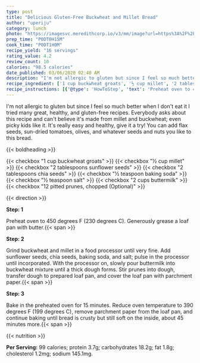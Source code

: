 ```yaml
---
type: post
title: "Delicious Gluten-Free Buckwheat and Millet Bread"
author: "uperiju"
category: lunch
photo: "https://imagesvc.meredithcorp.io/v3/mm/image?url=https%3A%2F%2Fimages.media-allrecipes.com%2Fuserphotos%2F6354951.jpg"
prep_time: "P0DT0H15M"
cook_time: "P0DT1H0M"
recipe_yield: "16 servings"
rating_value: 4.2
review_count: 10
calories: "98.5 calories"
date_published: 03/06/2020 02:40 AM
description: "I'm not allergic to gluten but since I feel so much better when I don't eat it I tried many great, healthy, and gluten-free recipes. Everybody asks about this recipe and can't believe it's made from millet and buckwheat; even picky kids like it. It's really easy and healthy, give it a try! You can add flax seeds, sun-dried tomatoes, olives, and whatever seeds and nuts you like to this bread."
recipe_ingredient: ['1 cup buckwheat groats', '½ cup millet', '2 tablespoons sunflower seeds', '2 tablespoons chia seeds', '½ teaspoon baking soda', '½ teaspoon salt', '2 cups buttermilk', '12 pitted prunes, chopped']
recipe_instructions: [{'@type': 'HowToStep', 'text': 'Preheat oven to 450 degrees F (230 degrees C). Generously grease a loaf pan with butter.\n'}, {'@type': 'HowToStep', 'text': 'Grind buckwheat and millet in a food processor until very fine. Add sunflower seeds, chia seeds, baking soda, and salt; pulse in the processor until incorporated. With the processor on, slowly pour buttermilk into buckwheat mixture until a thick dough forms. Stir prunes into dough, transfer dough to prepared loaf pan, and cover the loaf pan with parchment paper.\n'}, {'@type': 'HowToStep', 'text': 'Bake in the preheated oven for 15 minutes. Reduce oven temperature to 390 degrees F (199 degrees C), remove parchment paper from the loaf pan, and continue baking until bread is crusty but still soft on the inside, about 45 minutes more.\n'}]
---
```


I'm not allergic to gluten but since I feel so much better when I don't eat it I tried many great, healthy, and gluten-free recipes. Everybody asks about this recipe and can't believe it's made from millet and buckwheat; even picky kids like it. It's really easy and healthy, give it a try! You can add flax seeds, sun-dried tomatoes, olives, and whatever seeds and nuts you like to this bread. 

{{< boldheading >}}

{{< checkbox "1 cup buckwheat groats" >}}
{{< checkbox "½ cup millet" >}}
{{< checkbox "2 tablespoons sunflower seeds" >}}
{{< checkbox "2 tablespoons chia seeds" >}}
{{< checkbox "½ teaspoon baking soda" >}}
{{< checkbox "½ teaspoon salt" >}}
{{< checkbox "2 cups buttermilk" >}}
{{< checkbox "12  pitted prunes, chopped  (Optional)" >}}


{{< direction >}}

**Step: 1**

Preheat oven to 450 degrees F (230 degrees C). Generously grease a loaf pan with butter.{{< span >}}

**Step: 2**

Grind buckwheat and millet in a food processor until very fine. Add sunflower seeds, chia seeds, baking soda, and salt; pulse in the processor until incorporated. With the processor on, slowly pour buttermilk into buckwheat mixture until a thick dough forms. Stir prunes into dough, transfer dough to prepared loaf pan, and cover the loaf pan with parchment paper.{{< span >}}

**Step: 3**

Bake in the preheated oven for 15 minutes. Reduce oven temperature to 390 degrees F (199 degrees C), remove parchment paper from the loaf pan, and continue baking until bread is crusty but still soft on the inside, about 45 minutes more.{{< span >}}

{{< nutrition >}}

**Per Serving:** 99 calories; protein 3.7g; carbohydrates 18.2g; fat 1.8g; cholesterol 1.2mg; sodium 145.1mg.
